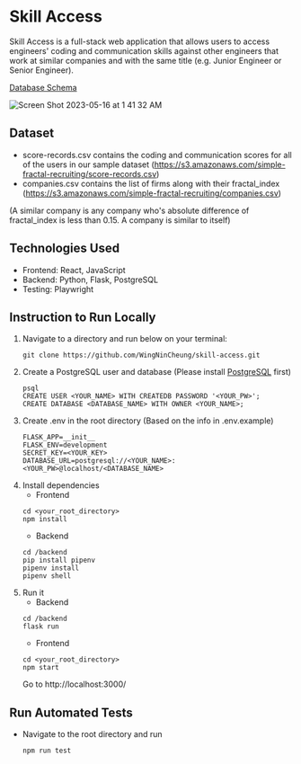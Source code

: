 # Skill Access

Skill Access is a full-stack web application that allows users to access engineers' coding and communication skills against other engineers that work at similar companies and with the same title (e.g. Junior Engineer or Senior Engineer).

<a href="https://github.com/WingNinCheung/skill-access/wiki">Database Schema</a>

![Screen Shot 2023-05-16 at 1 41 32 AM](https://github.com/WingNinCheung/skill-access/assets/96600317/c735a8f8-47e8-463a-8071-1581807530f3)



## Dataset
- score-records.csv contains the coding and communication scores for all of the users in our sample dataset (https://s3.amazonaws.com/simple-fractal-recruiting/score-records.csv)
- companies.csv contains the list of firms along with their fractal_index (https://s3.amazonaws.com/simple-fractal-recruiting/companies.csv)

(A similar company is any company who's absolute difference of fractal_index is less than 0.15. A company is similar to itself)

## Technologies Used

- Frontend: React, JavaScript
- Backend: Python, Flask, PostgreSQL
- Testing: Playwright

## Instruction to Run Locally

1. Navigate to a directory and run below on your terminal:
    ```
    git clone https://github.com/WingNinCheung/skill-access.git
    ```
2. Create a PostgreSQL user and database (Please install <a href="https://www.postgresql.org/">PostgreSQL</a> first)
    ```
    psql 
    CREATE USER <YOUR_NAME> WITH CREATEDB PASSWORD '<YOUR_PW>';
    CREATE DATABASE <DATABASE_NAME> WITH OWNER <YOUR_NAME>;
    ```
3. Create .env in the root directory (Based on the info in .env.example)
    ```
    FLASK_APP=__init__
    FLASK_ENV=development
    SECRET_KEY=<YOUR_KEY>
    DATABASE_URL=postgresql://<YOUR_NAME>:<YOUR_PW>@localhost/<DATABASE_NAME>
    ```
4. Install dependencies
    - Frontend
    ```
    cd <your_root_directory>
    npm install
    ```
    - Backend
    ```
    cd /backend
    pip install pipenv
    pipenv install
    pipenv shell
    ```
5. Run it
   - Backend
   ```
   cd /backend
   flask run
   ```
   - Frontend
   ```
   cd <your_root_directory>
   npm start
   ```
   Go to http://localhost:3000/

## Run Automated Tests

  - Navigate to the root directory and run
    ```
    npm run test
    ```
